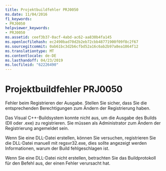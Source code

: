 ```yaml
---
title: Projektbuildfehler PRJ0050
ms.date: 11/04/2016
f1_keywords:
- PRJ0050
helpviewer_keywords:
- PRJ0050
ms.assetid: ceef3b37-0acf-4abd-ac62-aa830b4fa145
ms.openlocfilehash: ec2490bad70d2b2eb72cbb48771900f09f8c2f67
ms.sourcegitcommit: 0ab61bc3d2b6cfbd52a16c6ab2b97a8ea1864f12
ms.translationtype: MT
ms.contentlocale: de-DE
ms.lasthandoff: 04/23/2019
ms.locfileid: "62226490"
---
```

# <a name="project-build-error-prj0050"></a>Projektbuildfehler PRJ0050

Fehler beim Registrieren der Ausgabe. Stellen Sie sicher, dass Sie die entsprechenden Berechtigungen zum Ändern der Registrierung haben.

Das Visual C++-Buildsystem konnte nicht aus, um die Ausgabe des Builds (Dll oder .exe) zu registrieren. Sie müssen als Administrator zum Ändern der Registrierung angemeldet sein.

Wenn Sie eine DLL-Datei erstellen, können Sie versuchen, registrieren Sie die DLL-Datei manuell mit regsvr32.exe, dies sollte angezeigt werden Informationen, warum der Build fehlgeschlagen ist.

Wenn Sie eine DLL-Datei nicht erstellen, betrachten Sie das Buildprotokoll für den Befehl aus, der einen Fehler verursacht hat.